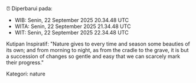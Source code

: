 ⏰ Diperbarui pada:
- WIB: Senin, 22 September 2025 20.34.48 UTC
- WITA: Senin, 22 September 2025 21.34.48 UTC
- WIT: Senin, 22 September 2025 22.34.48 UTC

Kutipan Inspiratif:
"Nature gives to every time and season some beauties of its own; and from morning to night, as from the cradle to the grave, it is but a succession of changes so gentle and easy that we can scarcely mark their progress."


Kategori: nature

